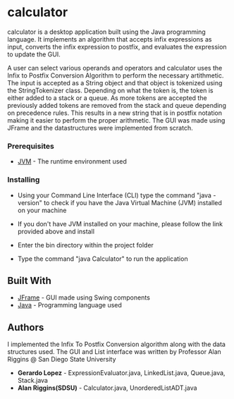 # calculator
calculator is a desktop application built using the Java programming language. It implements an algorithm that accepts infix expressions as input, converts the infix expression to postfix, and evaluates the expression to update the GUI. 

A user can select various operands and operators and calculator uses the Infix to Postfix Conversion Algorithm to perform the necessary artithmetic. The input is accepted as a String object and that object is tokenized using the StringTokenizer class. Depending on what the token is, the token is either added to a stack or a queue. As more tokens are accepted the previously added tokens are removed from the stack and queue depending on precedence rules. This results in a new string that is in postfix notation making it easier to perform the proper arithmetic. The GUI was made using JFrame and the datastructures were implemented from scratch. 


### Prerequisites
* [JVM](https://www.java.com/en/download/) - The runtime environment used


### Installing
* Using your Command Line Interface (CLI) type the command "java -version" to check if you have the Java Virtual Machine (JVM) installed on your machine
* If you don't have JVM installed on your machine, please follow the link provided above and install

* Enter the bin directory within the project folder
* Type the command "java Calculator" to run the application


## Built With
* [JFrame](https://docs.oracle.com/javase/tutorial/uiswing/components/frame.html) - GUI made using Swing components
* [Java](https://docs.oracle.com/javase/7/docs/api/) - Programming language used


## Authors
I implemented the Infix To Postfix Conversion algorithm along with the data structures used. The GUI and List interface was written by Professor Alan Riggins @ San Diego State University
* **Gerardo Lopez** - ExpressionEvaluator.java, LinkedList.java, Queue.java, Stack.java
* **Alan Riggins(SDSU)** - Calculator.java, UnorderedListADT.java
